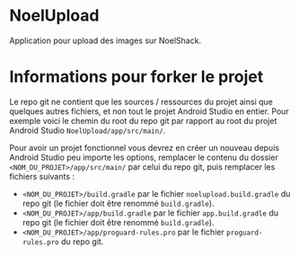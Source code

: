 # NoelUpload

Application pour upload des images sur NoelShack.

# Informations pour forker le projet

Le repo git ne contient que les sources / ressources du projet ainsi que quelques autres fichiers, et non tout le projet Android Studio en entier. Pour exemple voici le chemin du root du repo git par rapport au root du projet Android Studio `NoelUpload/app/src/main/`.

Pour avoir un projet fonctionnel vous devrez en créer un nouveau depuis Android Studio peu importe les options, remplacer le contenu du dossier `<NOM_DU_PROJET>/app/src/main/` par celui du repo git, puis remplacer les fichiers suivants :
* `<NOM_DU_PROJET>/build.gradle` par le fichier `noelupload.build.gradle` du repo git (le fichier doit être renommé `build.gradle`).
* `<NOM_DU_PROJET>/app/build.gradle` par le fichier `app.build.gradle` du repo git (le fichier doit être renommé `build.gradle`).
* `<NOM_DU_PROJET>/app/proguard-rules.pro` par le fichier `proguard-rules.pro` du repo git.
